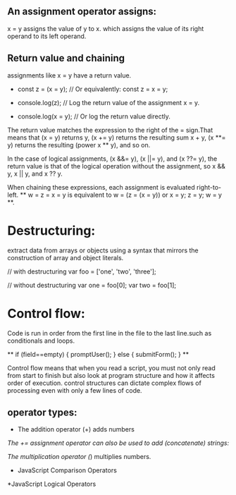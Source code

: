 
## An assignment operator assigns:

x = y assigns the value of y to x.
which assigns the value of its right operand to its left operand.

## Return value and chaining

assignments like x = y have a return value.

* const z = (x = y); // Or equivalently: const z = x = y;

* console.log(z); // Log the return value of the assignment x = y.
* console.log(x = y); // Or log the return value directly.

The return value matches the expression to the right of the = sign.That means that (x = y) returns y, (x += y) returns the resulting sum x + y, (x **= y) returns the resulting (power x ** y), and so on.

In the case of logical assignments, (x &&= y), (x ||= y), and (x ??= y), the return value is that of the logical operation without the assignment, so x && y, x || y, and x ?? y.

When chaining these expressions, each assignment is evaluated right-to-left.
** w = z = x = y is equivalent to w = (z = (x = y)) or x = y; z = y; w = y **.

# Destructuring:
 extract data from arrays or objects using a syntax that mirrors the construction of array and object literals.

 // with destructuring
 var foo = ['one', 'two', 'three'];

// without destructuring
var one   = foo[0];
var two   = foo[1]; 

# Control flow:

Code is run in order from the first line in the file to the last line.such as conditionals and loops.

** if (field==empty) {
    promptUser();
} else {
    submitForm();
} **

Control flow means that when you read a script, you must not only read from start to finish but also look at program structure and how it affects order of execution. control structures can dictate complex flows of processing even with only a few lines of code.

## operator types:
* The addition operator (+) adds numbers

_The += assignment operator can also be used to add (concatenate) strings:_


*The multiplication operator (*) multiplies numbers.

* JavaScript Comparison Operators

*JavaScript Logical Operators





